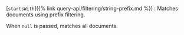 [`startsWith`]({% link query-api/filtering/string-prefix.md %})
: Matches documents using prefix filtering.

  When `null` is passed, matches all documents.

